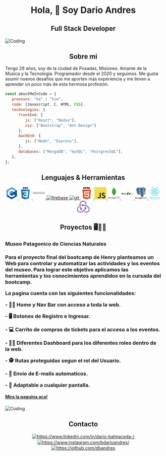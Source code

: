 
<h1 align="center">Hola, 👋 Soy Dario Andres</h1>
<h2 align="center">Full Stack Developer</h2>
<img align="center" alt="Coding" width="1000" height="500" src="https://miro.medium.com/v2/resize:fit:1360/1*nWQ_U5NKEfNeGCTfh_2-Mw.gif">

<h2 align="center">Sobre mi</h2>
<p>Tengo 29 años, soy de la ciudad de Posadas, Misiones. Amante de la Música y la Tecnología. Programador desde el 2020 y seguimos. Me gusta asumir nuevos desafíos que me aporten más experiencia y me lleven a aprender un poco más de esta hermosa profesión.</p>



```js
const aboutMeInCode = {
   pronouns: "he" | "him",
   code: [Javascript, C, HTML, CSS],
   technologies: {
      frontEnd: {
         js: ["React", "Redux"],
         css: ["Bootstrap", "Ant Design"]
      },
      backEnd: {
         js: ["Node", "Express"],
      },
      databases: ["MongoDB", "mySQL", "PostgresSQL"],
   },
};

```

<h2 align="center">Lenguajes & Herramientas</h2>
<p align="center"> <a href="https://www.cprogramming.com/" target="_blank" rel="noreferrer"> <img src="https://raw.githubusercontent.com/devicons/devicon/master/icons/c/c-original.svg" alt="c" width="40" height="40"/> </a> <a href="https://www.w3schools.com/css/" target="_blank" rel="noreferrer"> <img src="https://raw.githubusercontent.com/devicons/devicon/master/icons/css3/css3-original-wordmark.svg" alt="css3" width="40" height="40"/> </a> <a href="https://expressjs.com" target="_blank" rel="noreferrer"> <img src="https://raw.githubusercontent.com/devicons/devicon/master/icons/express/express-original-wordmark.svg" alt="express" width="40" height="40"/> </a> <a href="https://firebase.google.com/" target="_blank" rel="noreferrer"> <img src="https://www.vectorlogo.zone/logos/firebase/firebase-icon.svg" alt="firebase" width="40" height="40"/> </a> <a href="https://git-scm.com/" target="_blank" rel="noreferrer"> <img src="https://www.vectorlogo.zone/logos/git-scm/git-scm-icon.svg" alt="git" width="40" height="40"/> </a> <a href="https://www.w3.org/html/" target="_blank" rel="noreferrer"> <img src="https://raw.githubusercontent.com/devicons/devicon/master/icons/html5/html5-original-wordmark.svg" alt="html5" width="40" height="40"/> </a> <a href="https://developer.mozilla.org/en-US/docs/Web/JavaScript" target="_blank" rel="noreferrer"> <img src="https://raw.githubusercontent.com/devicons/devicon/master/icons/javascript/javascript-original.svg" alt="javascript" width="40" height="40"/> </a> <a href="https://www.mongodb.com/" target="_blank" rel="noreferrer"> <img src="https://raw.githubusercontent.com/devicons/devicon/master/icons/mongodb/mongodb-original-wordmark.svg" alt="mongodb" width="40" height="40"/> </a> <a href="https://nodejs.org" target="_blank" rel="noreferrer"> <img src="https://raw.githubusercontent.com/devicons/devicon/master/icons/nodejs/nodejs-original-wordmark.svg" alt="nodejs" width="40" height="40"/> </a> <a href="https://www.postgresql.org" target="_blank" rel="noreferrer"> <img src="https://raw.githubusercontent.com/devicons/devicon/master/icons/postgresql/postgresql-original-wordmark.svg" alt="postgresql" width="40" height="40"/> </a> <a href="https://reactjs.org/" target="_blank" rel="noreferrer"> <img src="https://raw.githubusercontent.com/devicons/devicon/master/icons/react/react-original-wordmark.svg" alt="react" width="40" height="40"/> </a> <a href="https://redux.js.org" target="_blank" rel="noreferrer"> <img src="https://raw.githubusercontent.com/devicons/devicon/master/icons/redux/redux-original.svg" alt="redux" width="40" height="40"/> </a> </p>

<h2 align="center">Proyectos 🖥️👨‍💻</h2>
<h3>Museo Patagonico de Ciencias Naturales<h3/>
<p>Para el proyecto final del bootcamp de Henry planteamos un Web para controlar y automatizar las actividades y los eventos del museo. Para lograr este objetivo aplicamos las herramientas y los conocimientos aprendidos en la cursada del bootcamp.</p>
<p>La pagina cuenta con las siguientes funcionalidades:<p/>
   
   <p>- 👨‍💻 Home y Nav Bar con acceso a toda la web.<p/>
   <p>- 🖥️ Botones de Registro e Ingresar.<p/>
   <p>- 💻 Carrito de compras de tickets para el acceso a los eventos.<p/>
   <p>- 👨‍💻 Diferentes Dashboard para los diferentes roles dentro de la web.<p/>
   <p>- 🕵️ Rutas proteguidas segun el rol del Usuario.<p/>
   <p>- 📧 Envio de E-mails automaticos.<p/>
   <p>- 📲 Adaptable a cualquier pantalla.<p/>
   
   <h4><a href="https://pf-museo-front-end-pf09henry.vercel.app/" target="blank"><img align="center">Mira la paguina aca! </a></h4>
   
<img align="center" alt="Coding" width="1000" height="500" src="https://user-images.githubusercontent.com/73863384/223559638-70c21663-5916-44f2-bee0-34d4585041b2.png">

<h2 align="center">Contacto</h2>
<p align="center">
<a href="https://linkedin.com/in/https://www.linkedin.com/in/dario-balmaceda-/" target="blank"><img align="center" src="https://raw.githubusercontent.com/rahuldkjain/github-profile-readme-generator/master/src/images/icons/Social/linked-in-alt.svg" alt="https://www.linkedin.com/in/dario-balmaceda-/" height="30" width="40" /></a>
<a href="https://instagram.com/https://www.instagram.com/bdarioandres/" target="blank"><img align="center" src="https://raw.githubusercontent.com/rahuldkjain/github-profile-readme-generator/master/src/images/icons/Social/instagram.svg" alt="https://www.instagram.com/bdarioandres/" height="30" width="40" /></a>
<a href="https://github.com/dbandres" target="blank"><img align="center" src="https://raw.githubusercontent.com/rahuldkjain/github-profile-readme-generator/master/src/images/icons/Social/github.svg" alt="https://github.com/dbandres" height="30" width="40" /></a>
</p>




<!--
**dbandres/dbandres** is a ✨ _special_ ✨ repository because its `README.md` (this file) appears on your GitHub profile.

Here are some ideas to get you started:

- 🔭 I’m currently working on ...
- 🌱 I’m currently learning ...
- 👯 I’m looking to collaborate on ...
- 🤔 I’m looking for help with ...
- 💬 Ask me about ...
- 📫 How to reach me: ...
- 😄 Pronouns: ...
- ⚡ Fun fact: ...
-->
